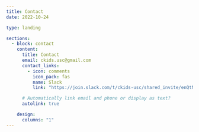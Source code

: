 ```yaml
---
title: Contact
date: 2022-10-24

type: landing

sections:
  - block: contact
    content:
      title: Contact
      email: ckids.usc@gmail.com
      contact_links:
        - icon: comments
          icon_pack: fas
          name: Slack
          link: "https://join.slack.com/t/ckids-usc/shared_invite/enQtNTk5NDU5NTU0NjU3LTA1ZjgxMDBhZDQzODM1N2E3NWI0NDdmMTdhOWIzNGQ2N2M3MzM5NWUwOTJhMDA1MDFkNDA1ZTc3NmIxMDE0OGQ"

      # Automatically link email and phone or display as text?
      autolink: true

    design:
      columns: "1"
---
```

